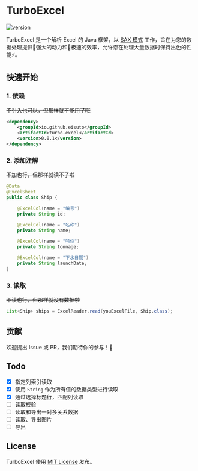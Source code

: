 # TurboExcel
[![version](https://img.shields.io/badge/Version-0.0.1-blueviolet)]()

TurboExcel 是一个解析 Excel 的 Java 框架，以 [SAX 模式](https://en.wikipedia.org/wiki/Simple_API_for_XML) 工作，旨在为您的数据处理提供💪强大的动力和🚀极速的效率，允许您在处理大量数据时保持出色的性能⚡️。


## 快速开始
### 1. 依赖  

~~不引入也可以，但那样就不能用了哦~~ 
```xml
<dependency>
    <groupId>io.github.eisuto</groupId>
    <artifactId>turbo-excel</artifactId>
    <version>0.0.1</version>
</dependency>
```
### 2. 添加注解

~~不加也行，但那样就读不了啦~~ 
```java
@Data
@ExcelSheet
public class Ship {

    @ExcelCol(name = "编号")
    private String id;

    @ExcelCol(name = "名称")
    private String name;

    @ExcelCol(name = "吨位")
    private String tonnage;

    @ExcelCol(name = "下水日期")
    private String launchDate;
}
```
### 3. 读取
~~不读也行，但那样就没有数据啦~~  
```java
List<Ship> ships = ExcelReader.read(youExcelFile, Ship.class);
```
## 贡献
欢迎提出 Issue 或 PR，我们期待你的参与！🎉


## Todo
- [x] 指定列索引读取
- [x] 使用 `String`  作为所有值的数据类型进行读取
- [x] 通过选择标题行，匹配列读取
- [ ] 读取校验
- [ ] 读取和导出一对多关系数据
- [ ] 读取、导出图片
- [ ] 导出

## License
TurboExcel 使用 [MIT License](LICENSE) 发布。
